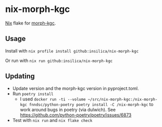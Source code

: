 # nix-morph-kgc

[Nix](https://nixos.org) flake for [morph-kgc](https://github.com/morph-kgc/morph-kgc).


## Usage

Install with `nix profile install github:insilica/nix-morph-kgc`

Or run with `nix run github:insilica/nix-morph-kgc`

## Updating

- Update version and the morph-kgc version in pyproject.toml.
- Run `poetry install`
  - I used `docker run -ti --volume ~/src/nix-morph-kgc:/nix-morph-kgc fnndsc/python-poetry poetry install -C /nix-morph-kgc` to work around bugs in poetry (via dulwich). See https://github.com/python-poetry/poetry/issues/6873
- Test with `nix run` and `nix flake check`
